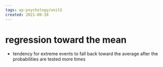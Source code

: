 ```yaml
---
tags: ap-psychology/unit2 
created: 2021-08-18
---
```


# regression toward the mean

- tendency for extreme events to fall back toward the average after the probabilities are tested more times 
